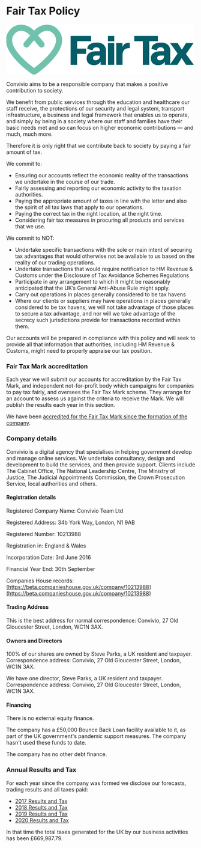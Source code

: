 # Fair Tax Policy

![The logo of the Fair Tax Mark](../../../.gitbook/assets/ftm_horizontal_rgb.png)

Convivio aims to be a responsible company that makes a positive contribution to society.

We benefit from public services through the education and healthcare our staff receive, the protections of our security and legal system, transport infrastructure, a business and legal framework that enables us to operate, and simply by being in a society where our staff and families have their basic needs met and so can focus on higher economic contributions — and much, much more.

Therefore it is only right that we contribute back to society by paying a fair amount of tax.

We commit to:

* Ensuring our accounts reflect the economic reality of the transactions we undertake in the course of our trade.
* Fairly assessing and reporting our economic activity to the taxation authorities.
* Paying the appropriate amount of taxes in line with the letter and also the spirit of all tax laws that apply to our operations.
* Paying the correct tax in the right location, at the right time.
* Considering fair tax measures in procuring all products and services that we use.

We commit to NOT:

* Undertake specific transactions with the sole or main intent of securing tax advantages that would otherwise not be available to us based on the reality of our trading operations.
* Undertake transactions that would require notification to HM Revenue & Customs under the Disclosure of Tax Avoidance Schemes Regulations
* Participate in any arrangement to which it might be reasonably anticipated that the UK’s General Anti-Abuse Rule might apply.
* Carry out operations in places generally considered to be tax havens
* Where our clients or suppliers may have operations in places generally considered to be tax havens, we will not take advantage of those places to secure a tax advantage, and nor will we take advantage of the secrecy such jurisdictions provide for transactions recorded within them.

Our accounts will be prepared in compliance with this policy and will seek to provide all that information that authorities, including HM Revenue & Customs, might need to properly appraise our tax position.

### Fair Tax Mark accreditation

Each year we will submit our accounts for accreditation by the Fair Tax Mark, and independent not-for-profit body which campaigns for companies to pay tax fairly, and oversees the Fair Tax Mark scheme. They arrange for an account to assess us against the criteria to receive the Mark. We will publish the results each year in this section.

We have been [accredited for the Fair Tax Mark since the formation of the company](https://fairtaxmark.net/convivio-public-service-day-accreditation/).

### Company details

Convivio is a digital agency that specialises in helping government develop and manage online services. We undertake consultancy, design and development to build the services, and then provide support. Clients include The Cabinet Office, The National Leadership Centre, The Ministry of Justice, The Judicial Appointments Commission, the Crown Prosecution Service, local authorities and others.

#### Registration details

Registered Company Name: Convivio Team Ltd 

Registered Address: 34b York Way, London, N1 9AB 

Registered Number: 10213988 

Registration in: England & Wales 

Incorporation Date: 3rd June 2016 

Financial Year End: 30th September 

Companies House records: [https://beta.companieshouse.gov.uk/company/10213988](https://beta.companieshouse.gov.uk/company/10213988)

#### Trading Address

This is the best address for normal correspondence:  Convivio, 27 Old Gloucester Street, London, WC1N 3AX.

#### Owners and Directors

100% of our shares are owned by Steve Parks, a UK resident and taxpayer. Correspondence address:  Convivio, 27 Old Gloucester Street, London, WC1N 3AX.

We have one director, Steve Parks, a UK resident and taxpayer. Correspondence address: Convivio, 27 Old Gloucester Street, London, WC1N 3AX.

#### Financing

There is no external equity finance.

The company has a £50,000 Bounce Back Loan facility available to it, as part of the UK government's pandemic support measures. The company hasn't used these funds to date.

The company has no other debt finance.

### Annual Results and Tax

For each year since the company was formed we disclose our forecasts, trading results and all taxes paid:

* [2017 Results and Tax](2017-results-and-tax.md)
* [2018 Results and Tax](2018-results-and-tax.md)
* [2019 Results and Tax](2019-results-and-tax.md)
* [2020 Results and Tax](2020-results-and-tax.md)

In that time the total taxes generated for the UK by our business activities has been £669,987.79.

